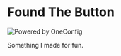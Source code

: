 # Found The Button

![Powered by OneConfig](https://polyfrost.org/img/cozy_vector.svg)

Something I made for fun.